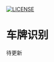 [![LICENSE](https://img.shields.io/badge/license-Anti%20996-blue.svg)](https://github.com/996icu/996.ICU/blob/master/LICENSE)
# 车牌识别

待更新
